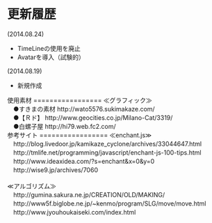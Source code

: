 更新履歴
=================
(2014.08.24)
<ul>
<li>TimeLineの使用を廃止</li>
<li>Avatarを導入（試験的）</li>
</ul>
(2014.08.19)
<ul>
<li>新規作成</li>
</ul>
使用素材
=================
≪グラフィック≫<br>
　●すきまの素材	http://wato5576.sukimakaze.com/<br>
　●【Ｒド】		http://www.geocities.co.jp/Milano-Cat/3319/<br>
　●白螺子屋		http://hi79.web.fc2.com/<br>
参考サイト
=================
≪enchant.js≫<br>
　http://blog.livedoor.jp/kamikaze_cyclone/archives/33044647.html<br>
　http://tmlife.net/programming/javascript/enchant-js-100-tips.html<br>
　http://www.ideaxidea.com/?s=enchant&x=0&y=0<br>
　http://wise9.jp/archives/7060<br>
<br>
≪アルゴリズム≫<br>
　http://gumina.sakura.ne.jp/CREATION/OLD/MAKING/<br>
　http://www5f.biglobe.ne.jp/~kenmo/program/SLG/move/move.html<br>
　http://www.jyouhoukaiseki.com/index.html<br>
